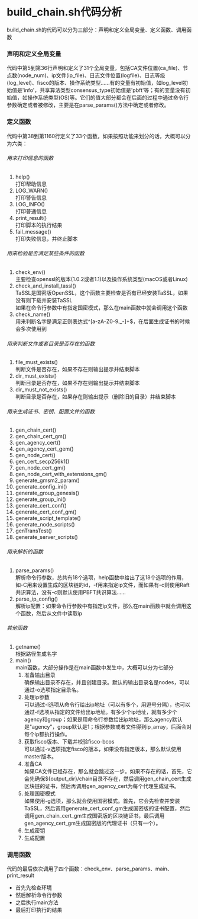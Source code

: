# build_chain.sh代码分析
build_chain.sh的代码可以分为三部分：声明和定义全局变量、定义函数、调用函数
### 声明和定义全局变量
代码中第5到第36行声明和定义了31个全局变量，包括CA文件位置(ca_file)、节点数(node_num)、ip文件(ip_file)、日志文件位置(logfile)、日志等级(log_level)、fisco的版本、操作系统类型......有的变量有初始值，如log_level初始值是'info'，共享算法类型consensus_type初始值是'pbft'等；有的变量没有初始值，如操作系统类型(OS)等。它们的值大部分都会在后面的过程中通过命令行参数确定或者被修改，主要是在parse_params()方法中确定或者修改。
### 定义函数
代码中第38到第1160行定义了33个函数，如果按照功能来划分的话，大概可以分为六类：
###### 用来打印信息的函数
1. help()   
打印帮助信息
2. LOG_WARN()    
打印警告信息
3. LOG_INFO()   
打印普通信息
4. print_result()    
打印脚本的执行结果
5. fail_message()    
打印失败信息，并终止脚本

###### 用来检验是否满足某些条件的函数
1. check_env()    
主要检查openssl的版本(1.0.2或者1.1)以及操作系统类型(macOS或者Linux)
2. check_and_install_tassl()   
TaSSL是国密版OpenSSL，这个函数主要检查是否有已经安装TaSSL，如果没有则下载并安装TaSSL    
如果在命令行参数中有指定国密模式，那么在main函数中就会调用这个函数
3. check_name()    
用来判断名字是满足正则表达式^[a-zA-Z0-9.\_-]+$，在后面生成证书的时候会多次使用到

###### 用来判断文件或者目录是否存在的函数
1. file_must_exists()   
判断文件是否存在，如果不存在则输出提示并结束脚本
2. dir_must_exists()   
判断目录是否存在，如果不存在则输出提示并结束脚本
3. dir_must_not_exists()   
判断目录是否存在，如果存在则输出提示（删除旧的目录）并结束脚本

###### 用来生成证书、密钥、配置文件的函数
1. gen_chain_cert()
2. gen_chain_cert_gm()
3. gen_agency_cert()
4. gen_agency_cert_gem()
5. gen_node_cert()
6. gen_cert_secp256k1()
7. gen_node_cert_gm()
8. gen_node_cert_with_extensions_gm()
9. generate_gmsm2_param()
10. generate_config_ini()
11. generate_group_genesis()
12. generate_group_ini()
13. generate_cert_conf()
14. generate_cert_conf_gm()
15. generate_script_template()
16. generate_node_scripts()
17. genTransTest()
18. generate_server_scripts()

###### 用来解析的函数
1. parse_params()   
解析命令行参数，总共有18个选项，help函数中给出了这18个选项的作用，如-C用来设置生成的区块链的id，-f用来指定ip文件，而如果有-c则使用Raft共识算法，没有-c则默认使用PBFT共识算法......
2. parse_ip_config()   
解析ip配置：如果命令行参数中有指定ip文件，那么在main函数中就会调用这个函数，然后从文件中读取ip

###### 其他函数
1. getname()    
根据路径生成名字
2. main()    
main函数，大部分操作是在main函数中发生中，大概可以分为七部分
    1. 准备输出目录   
    确保输出目录不存在，并且创建目录。默认的输出目录名是nodes，可以通过-o选项指定目录名。
    2. 处理ip参数   
    可以通过-l选项从命令行给出ip地址（可以有多个，用逗号分隔），也可以通过-f选项从指定的文件给出ip地址。有多少个ip地址，就有多少个agency和group；如果是用命令行参数给出ip地址，那么agency默认是"agency"，group默认是1；根据参数或者文件得到ip_array，后面会对每个ip都执行操作。
    3. 获取fisco版本、下载并校验fisco-bcos  
    可以通过-v选项指定fisco的版本，如果没有指定版本，那么默认使用master版本。
    4. 准备CA   
    如果CA文件已经存在，那么就会跳过这一步。如果不存在的话，首先，它会先确保${output_dir}/chain目录不存在，然后调用gen_chain_cert生成区块链的证书，然后再调用gen_agency_cert为每个代理生成证书。
    5. 处理国密模式   
    如果使用-g选项，那么就会使用国密模式。首先，它会先检查并安装TaSSL，然后调用generate_cert_conf_gm生成国密版的证书配置，然后调用gen_chain_cert_gm生成国密版的区块链证书，最后调用gen_agency_cert_gm生成国密版的代理证书（只有一个）。
    6. 生成密钥   
    7. 生成配置

### 调用函数
代码的最后依次调用了四个函数：check_env、parse_params、main、print_result   
- 首先先检查环境
- 然后解析命令行参数
- 之后执行main方法
- 最后打印执行的结果
